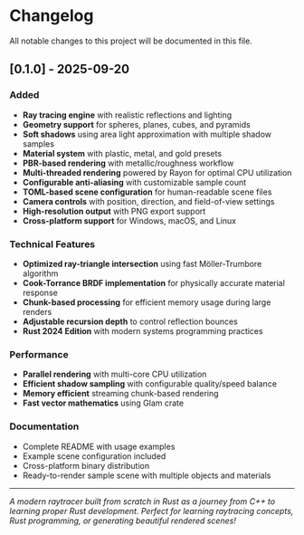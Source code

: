 # Changelog

All notable changes to this project will be documented in this file.

## [0.1.0] - 2025-09-20

### Added

- **Ray tracing engine** with realistic reflections and lighting
- **Geometry support** for spheres, planes, cubes, and pyramids
- **Soft shadows** using area light approximation with multiple shadow samples
- **Material system** with plastic, metal, and gold presets
- **PBR-based rendering** with metallic/roughness workflow
- **Multi-threaded rendering** powered by Rayon for optimal CPU utilization
- **Configurable anti-aliasing** with customizable sample count
- **TOML-based scene configuration** for human-readable scene files
- **Camera controls** with position, direction, and field-of-view settings
- **High-resolution output** with PNG export support
- **Cross-platform support** for Windows, macOS, and Linux

### Technical Features

- **Optimized ray-triangle intersection** using fast Möller-Trumbore algorithm
- **Cook-Torrance BRDF implementation** for physically accurate material response
- **Chunk-based processing** for efficient memory usage during large renders
- **Adjustable recursion depth** to control reflection bounces
- **Rust 2024 Edition** with modern systems programming practices

### Performance

- **Parallel rendering** with multi-core CPU utilization
- **Efficient shadow sampling** with configurable quality/speed balance
- **Memory efficient** streaming chunk-based rendering
- **Fast vector mathematics** using Glam crate

### Documentation

- Complete README with usage examples
- Example scene configuration included
- Cross-platform binary distribution
- Ready-to-render sample scene with multiple objects and materials

---

_A modern raytracer built from scratch in Rust as a journey from C++ to learning proper Rust development. Perfect for learning raytracing concepts, Rust programming, or generating beautiful rendered scenes!_
